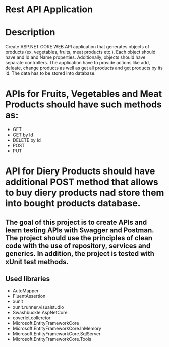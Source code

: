 # Rest API Application

# Description 
Create ASP.NET CORE WEB API application that generates objects of products (ex. vegetables, fruits, meat products etc.). Each object should have and Id and Name properties. Additionally, objects should have separate controllers. The application have to provide actions like add, deleate, change products as well as get all products and get products by its id. The data has to be stored into database.

# APIs for Fruits, Vegetables and Meat Products should have such methods as:
- GET
- GET by Id
- DELETE by Id
- POST
- PUT
# API for Diery Products should have additional POST method that allows to buy diery products nad store them into bought products database.

## The goal of this project is to create APIs and learn testing APIs with Swagger and Postman. The project should use the principles of clean code with the use of repository, services and generics. In addition, the project is tested with xUnit test methods.


## Used libraries
- AutoMapper
- FluentAssertion
- xunit
- xunit.runner.visualstudio
- Swashbuckle.AspNetCore
- coverlet.collerctor
- Microsoft.EntityFrameworkCore
- Microsoft.EntityFrameworkCore.InMemory
- Microsoft.EntityFrameworkCore.SqlServer
- Microsoft.EntityFrameworkCore.Tools

